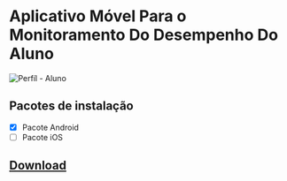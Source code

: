 # Aplicativo Móvel Para o Monitoramento Do Desempenho Do Aluno

![Perfíl - Aluno](https://user-images.githubusercontent.com/103319183/228090789-094f16df-d298-4870-89ff-0054cb233c7f.png)

## Pacotes de instalação

- [X] Pacote Android  
- [ ] Pacote iOS

## [Download](https://drive.google.com/file/d/1RkP4tKt9TqphPE3QGUm3o3D0H6pntmy_/view?usp=share_link)
